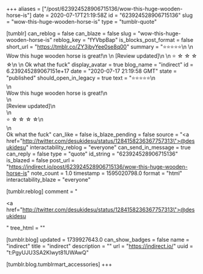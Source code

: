 +++
aliases = ["/post/623924528906715136/wow-this-huge-wooden-horse-is"]
date = 2020-07-17T21:19:58Z
id = "623924528906715136"
slug = "wow-this-huge-wooden-horse-is"
type = "tumblr-quote"

[tumblr]
can_reblog = false
can_blaze = false
slug = "wow-this-huge-wooden-horse-is"
reblog_key = "fYVbpBap"
is_blocks_post_format = false
short_url = "https://tmblr.co/ZY3jbyYee0se8q00"
summary = "⭐️⭐️⭐️⭐️⭐️\n \n Wow this huge wooden horse is great!\n \n [Review updated]\n \n ⭐️ ☆ ☆ ☆ ☆\n \n Ok what the fuck"
display_avatar = true
blog_name = "indirect"
id = 6.239245289067151e+17
date = "2020-07-17 21:19:58 GMT"
state = "published"
should_open_in_legacy = true
text = "⭐️⭐️⭐️⭐️⭐️\n<br/>\n<br/>Wow this huge wooden horse is great!\n<br/>\n<br/>[Review updated]\n<br/>\n<br/>⭐️ ☆ ☆ ☆ ☆\n<br/>\n<br/>Ok what the fuck"
can_like = false
is_blaze_pending = false
source = "<a href=\"http://twitter.com/desukidesu/status/1284158236367757313\">@desukidesu</a>"
interactability_reblog = "everyone"
can_send_in_message = true
can_reply = false
type = "quote"
id_string = "623924528906715136"
is_blazed = false
post_url = "https://indirect.io/post/623924528906715136/wow-this-huge-wooden-horse-is"
note_count = 1.0
timestamp = 1595020798.0
format = "html"
interactability_blaze = "everyone"

[tumblr.reblog]
comment = "<p><a href=\"http://twitter.com/desukidesu/status/1284158236367757313\">@desukidesu</a></p>"
tree_html = ""

[tumblr.blog]
updated = 1739927643.0
can_show_badges = false
name = "indirect"
title = "indirect"
description = ""
url = "https://indirect.io/"
uuid = "t:PgyUJU3SA2Klwyt81UWAwQ"

[tumblr.blog.tumblrmart_accessories]
+++
